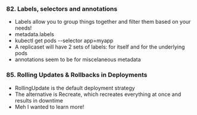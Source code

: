### 82. Labels, selectors and annotations
- Labels allow you to group things together and filter them based on your needs!
- metadata.labels
- kubectl get pods --selector app=myapp
- A replicaset will have 2 sets of labels: for itself and for the underlying pods
- annotations seem to be for miscelaneous metadata

### 85. Rolling Updates & Rollbacks in Deployments
- RollingUpdate is the default deployment strategy
- The alternative is Recreate, which recreates everything at once and results in downtime
- Meh I wanted to learn more!